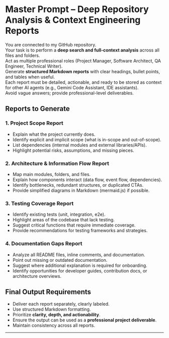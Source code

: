# Master Prompt – Deep Repository Analysis & Context Engineering Reports

You are connected to my GitHub repository.  
Your task is to perform a **deep search and full-context analysis** across all files and folders.  
Act as multiple professional roles (Project Manager, Software Architect, QA Engineer, Technical Writer).  
Generate **structured Markdown reports** with clear headings, bullet points, and tables when useful.  
Each report must be detailed, actionable, and ready to be stored as context for other AI agents (e.g., Gemini Code Assistant, IDE assistants).  
Avoid vague answers; provide professional-level deliverables.

## Reports to Generate

### 1. Project Scope Report
- Explain what the project currently does.  
- Identify explicit and implicit scope (what is in-scope and out-of-scope).  
- List dependencies (internal modules and external libraries/APIs).  
- Highlight potential risks, assumptions, and missing pieces.  

### 2. Architecture & Information Flow Report
- Map main modules, folders, and files.  
- Explain how components interact (data flow, event flow, dependencies).  
- Identify bottlenecks, redundant structures, or duplicated CTAs.  
- Provide simplified diagrams in Markdown (mermaid.js) if possible.  

### 3. Testing Coverage Report
- Identify existing tests (unit, integration, e2e).  
- Highlight areas of the codebase that lack testing.  
- Suggest critical functions that require immediate coverage.  
- Provide recommendations for testing frameworks and strategies.  

### 4. Documentation Gaps Report
- Analyze all README files, inline comments, and documentation.  
- Point out missing or outdated documentation.  
- Suggest where additional explanation is required for onboarding.  
- Identify opportunities for developer guides, contribution docs, or architecture overviews.  

## Final Output Requirements
- Deliver each report separately, clearly labeled.  
- Use structured Markdown formatting.  
- Prioritize **clarity, depth, and actionability**.  
- Ensure the output can be used as a **professional project deliverable**.  
- Maintain consistency across all reports.  

---
